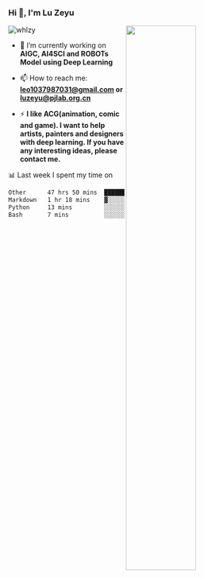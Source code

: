 ### Hi 👋, I'm Lu Zeyu

<img src="https://komarev.com/ghpvc/?username=whlzy&label=Profile%20views&color=0e75b6&style=flat" alt="whlzy" />
<img align="right" width="53%" src="https://github-readme-stats.vercel.app/api?username=whlzy&show_icons=true">

- 🔭 I’m currently working on **AIGC, AI4SCI and ROBOTs Model using Deep Learning**

- 📫 How to reach me: **leo1037987031@gmail.com or luzeyu@pjlab.org.cn**

- ⚡ **I like ACG(animation, comic and game). I want to help artists, painters and designers with deep learning. If you have any interesting ideas, please contact me.**

📊 Last week I spent my time on

<!--START_SECTION:waka-->

```txt
Other      47 hrs 50 mins  ████████████████████████░   96.65 %
Markdown   1 hr 18 mins    ▓░░░░░░░░░░░░░░░░░░░░░░░░   02.65 %
Python     13 mins         ░░░░░░░░░░░░░░░░░░░░░░░░░   00.46 %
Bash       7 mins          ░░░░░░░░░░░░░░░░░░░░░░░░░   00.24 %
```

<!--END_SECTION:waka-->


